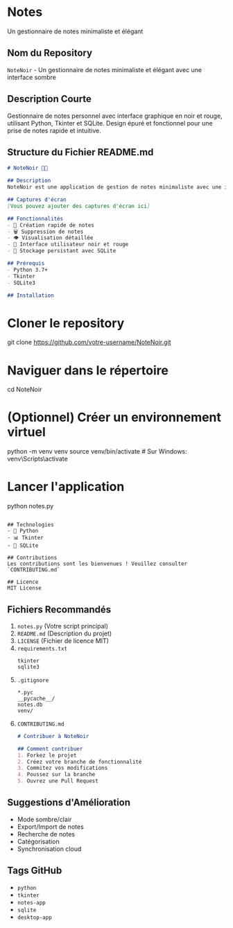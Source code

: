 # Notes
Un gestionnaire de notes minimaliste et élégant
## Nom du Repository
`NoteNoir` - Un gestionnaire de notes minimaliste et élégant avec une interface sombre

## Description Courte
Gestionnaire de notes personnel avec interface graphique en noir et rouge, utilisant Python, Tkinter et SQLite. Design épuré et fonctionnel pour une prise de notes rapide et intuitive.

## Structure du Fichier README.md

```markdown
# NoteNoir 🖤🔴

## Description
NoteNoir est une application de gestion de notes minimaliste avec une interface graphique sombre et élégante. Conçue pour les utilisateurs qui apprécient un design simple et fonctionnel.

## Captures d'écran
[Vous pouvez ajouter des captures d'écran ici]

## Fonctionnalités
- 📝 Création rapide de notes
- 🗑️ Suppression de notes
- 👁️ Visualisation détaillée
- 🖤 Interface utilisateur noir et rouge
- 💾 Stockage persistant avec SQLite

## Prérequis
- Python 3.7+
- Tkinter
- SQLite3

## Installation

```
# Cloner le repository
git clone https://github.com/votre-username/NoteNoir.git

# Naviguer dans le répertoire
cd NoteNoir

# (Optionnel) Créer un environnement virtuel
python -m venv venv
source venv/bin/activate  # Sur Windows: venv\Scripts\activate

# Lancer l'application
python notes.py
```

## Technologies
- 🐍 Python
- 📊 Tkinter
- 💾 SQLite

## Contributions
Les contributions sont les bienvenues ! Veuillez consulter `CONTRIBUTING.md`

## Licence
MIT License
```

## Fichiers Recommandés

1. `notes.py` (Votre script principal)
2. `README.md` (Description du projet)
3. `LICENSE` (Fichier de licence MIT)
4. `requirements.txt` 
   ```
   tkinter
   sqlite3
   ```
5. `.gitignore`
   ```
   *.pyc
   __pycache__/
   notes.db
   venv/
   ```
6. `CONTRIBUTING.md`
   ```markdown
   # Contribuer à NoteNoir

   ## Comment contribuer
   1. Forkez le projet
   2. Créez votre branche de fonctionnalité
   3. Commitez vos modifications
   4. Poussez sur la branche
   5. Ouvrez une Pull Request
   ```

## Suggestions d'Amélioration
- Mode sombre/clair
- Export/Import de notes
- Recherche de notes
- Catégorisation
- Synchronisation cloud

## Tags GitHub
- `python`
- `tkinter`
- `notes-app`
- `sqlite`
- `desktop-app`

